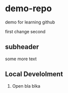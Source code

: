 # demo-repo
demo for learning github

first change
second

## subheader

some more text

## Local Develolment

1. Open bla blka
